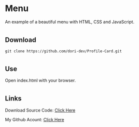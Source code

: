 # Menu
An example of a beautiful menu with HTML, CSS and JavaScript.


#
## Download
```
git clone https://github.com/dori-dev/Profile-Card.git
```


#
## Use
Open index.html with your browser.


#
## Links


Download Source Code: [Click Here](https://github.com/dori-dev/menu/archive/refs/heads/main.zip)

My Github Acount: [Click Here](https://github.com/dori-dev/)
